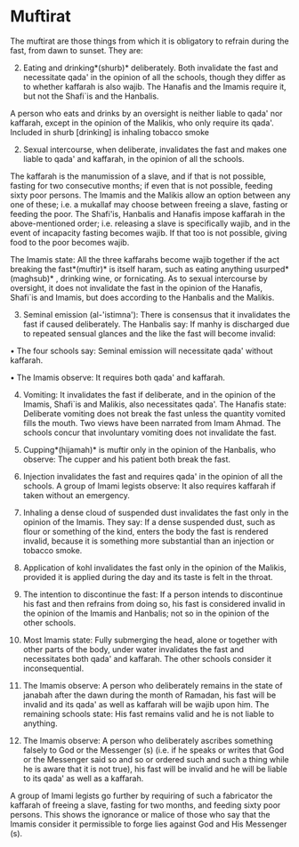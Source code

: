Muftirat
========

The muftirat are those things from which it is obligatory to refrain
during the fast, from dawn to sunset. They are:

2. Eating and drinking*(shurb)* deliberately. Both invalidate the fast
and necessitate qada' in the opinion of all the schools, though they
differ as to whether kaffarah is also wajib. The Hanafis and the Imamis
require it, but not the Shafi\`is and the Hanbalis.

A person who eats and drinks by an oversight is neither liable to qada'
nor kaffarah, except in the opinion of the Malikis, who only require its
qada'. Included in shurb [drinking] is inhaling tobacco smoke

2. Sexual intercourse, when deliberate, invalidates the fast and makes
one liable to qada' and kaffarah, in the opinion of all the schools.

The kaffarah is the manumission of a slave, and if that is not possible,
fasting for two consecutive months; if even that is not possible,
feeding sixty poor persons. The Imamis and the Malikis allow an option
between any one of these; i.e. a mukallaf may choose between freeing a
slave, fasting or feeding the poor. The Shafi'is, Hanbalis and Hanafis
impose kaffarah in the above-mentioned order; i.e. releasing a slave is
specifically wajib, and in the event of incapacity fasting becomes
wajib. If that too is not possible, giving food to the poor becomes
wajib.

The Imamis state: All the three kaffarahs become wajib together if the
act breaking the fast*(muftir)* is itself haram, such as eating anything
usurped*(maghsub)* , drinking wine, or fornicating. As to sexual
intercourse by oversight, it does not invalidate the fast in the opinion
of the Hanafis, Shafi\`is and Imamis, but does according to the Hanbalis
and the Malikis.

3. Seminal emission (al-'istimna'): There is consensus that it
invalidates the fast if caused deliberately. The Hanbalis say: If manhy
is discharged due to repeated sensual glances and the like the fast will
become invalid:

• The four schools say: Seminal emission will necessitate qada' without
kaffarah.

• The Imamis observe: It requires both qada' and kaffarah.

4. Vomiting: It invalidates the fast if deliberate, and in the opinion
of the Imamis, Shafi\`is and Malikis, also necessitates qada'. The
Hanafis state: Deliberate vomiting does not break the fast unless the
quantity vomited fills the mouth. Two views have been narrated from Imam
Ahmad. The schools concur that involuntary vomiting does not invalidate
the fast.

5. Cupping*(hijamah)* is muftir only in the opinion of the Hanbalis, who
observe: The cupper and his patient both break the fast.

6. Injection invalidates the fast and requires qada' in the opinion of
all the schools. A group of Imami legists observe: It also requires
kaffarah if taken without an emergency.

7. Inhaling a dense cloud of suspended dust invalidates the fast only in
the opinion of the Imamis. They say: If a dense suspended dust, such as
flour or something of the kind, enters the body the fast is rendered
invalid, because it is something more substantial than an injection or
tobacco smoke.

8. Application of kohl invalidates the fast only in the opinion of the
Malikis, provided it is applied during the day and its taste is felt in
the throat.

9. The intention to discontinue the fast: If a person intends to
discontinue his fast and then refrains from doing so, his fast is
considered invalid in the opinion of the Imamis and Hanbalis; not so in
the opinion of the other schools.

10. Most Imamis state: Fully submerging the head, alone or together with
other parts of the body, under water invalidates the fast and
necessitates both qada' and kaffarah. The other schools consider it
inconsequential.

11. The Imamis observe: A person who deliberately remains in the state
of janabah after the dawn during the month of Ramadan, his fast will be
invalid and its qada' as well as kaffarah will be wajib upon him. The
remaining schools state: His fast remains valid and he is not liable to
anything.

12. The Imamis observe: A person who deliberately ascribes something
falsely to God or the Messenger (s) (i.e. if he speaks or writes that
God or the Messenger said so and so or ordered such and such a thing
while he is aware that it is not true), his fast will be invalid and he
will be liable to its qada' as well as a kaffarah.

A group of Imami legists go further by requiring of such a fabricator
the kaffarah of freeing a slave, fasting for two months, and feeding
sixty poor persons. This shows the ignorance or malice of those who say
that the Imamis consider it permissible to forge lies against God and
His Messenger (s).


